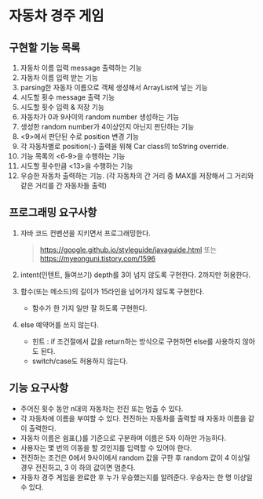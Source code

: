 # 자동차 경주 게임

## 구현할 기능 목록
1. 자동차 이름 입력 message 출력하는 기능
2. 자동차 이름 입력 받는 기능
3. parsing한 자동차 이름으로 객체 생성해서 ArrayList에 넣는 기능
4. 시도할 횟수 message 출력 기능
5. 시도할 횟수 입력 & 저장 기능
6. 자동차가 0과 9사이의 random number 생성하는 기능
7. 생성한 random number가 4이상인지 아닌지 판단하는 기능
8. <9>에서 판단된 수로 position 변경 기능
9. 각 자동차별로 position(-) 출력을 위해 Car class의 toString override.
10. 기능 목록의 <6-9>을 수행하는 기능
11. 시도할 횟수만큼 <13>을 수행하는 기능
12. 우승한 자동차 출력하는 기능. 
    (각 자동차의 간 거리 중 MAX를 저장해서 그 거리와 같은 거리를 간 자동차들 출력)


## 프로그래밍 요구사항
1. 자바 코드 컨벤션을 지키면서 프로그래밍한다.
    > https://google.github.io/styleguide/javaguide.html
    또는 https://myeonguni.tistory.com/1596
2. intent(인텐트, 들여쓰기) depth를 3이 넘지 않도록 구현한다. 
    2까지만 허용한다.
    
3. 함수(또는 메소드)의 길이가 15라인을 넘어가지 않도록 구현한다.
    * 함수가 한 가지 일만 잘 하도록 구현한다.
    
4. else 예약어를 쓰지 않는다.
    * 힌트 : if 조건절에서 값을 return하는 방식으로 구현하면 else를 사용하지 않아도 된다.
    * switch/case도 허용하지 않는다.
    
    
    
## 기능 요구사항
* 주어진 횟수 동안 n대의 자동차는 전진 또는 멈출 수 있다.
* 각 자동차에 이름을 부여할 수 있다.
 전진하는 자동차를 출력할 때 자동차 이름을 같이 출력한다.
* 자동차 이름은 쉼표(,)를 기준으로 구분하며 이름은 5자 이하만 가능하다.
* 사용자는 몇 번의 이동을 할 것인지를 입력할 수 있어야 한다.
* 전진하는 조건은 0에서 9사이에서 random 값을 구한 후 random 값이 4 이상일 경우 전진하고, 3 이
  하의 값이면 멈춘다. 
* 자동차 경주 게임을 완료한 후 누가 우승했는지를 알려준다. 우승자는 한 명 이상일 수 있다.
